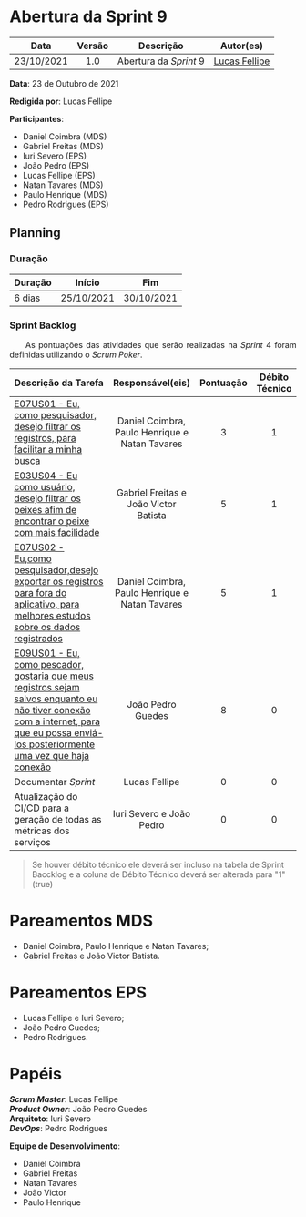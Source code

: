 # Abertura da Sprint 9

|    Data    | Versão |         Descrição         |           Autor(es)           |
| :--------: | :----: | :-----------------------: | :---------------------------: |
| 23/10/2021 |  1.0   | Abertura da *Sprint* 9 | [Lucas Fellipe](https://github.com/lucasfcm9) |

**Data**: 23 de Outubro de 2021

**Redigida por**: Lucas Fellipe

**Participantes**: 
* Daniel Coimbra (MDS)
* Gabriel Freitas (MDS)
* Iuri Severo (EPS)
* João Pedro (EPS)
* Lucas Fellipe (EPS)
* Natan Tavares (MDS)
* Paulo Henrique (MDS)
* Pedro Rodrigues (EPS)

## Planning

### Duração

| Duração |   Início   |     Fim    |
| ------- | ---------- | ---------- |
| 6 dias  | 25/10/2021 | 30/10/2021 |

### Sprint Backlog

<p align="justify"> &emsp;&emsp;As pontuações das atividades que serão realizadas na <i>Sprint</i> 4 foram definidas utilizando o <i>Scrum Poker</i>.</p>

| Descrição da Tarefa | Responsável(eis) | Pontuação | Débito Técnico |
| ------------------- | :--------------: | :-------: | :------------: |
| [E07US01 - Eu, como pesquisador, desejo filtrar os registros, para facilitar a minha busca](https://github.com/fga-eps-mds/2021.1-Pro-Especies-Docs/issues/84) |  Daniel Coimbra, Paulo Henrique e Natan Tavares  | 3 | 1 |
| [E03US04 - Eu como usuário, desejo filtrar os peixes afim de encontrar o peixe com mais facilidade](https://github.com/fga-eps-mds/2021.1-Pro-Especies-Docs/issues/121) | Gabriel Freitas e João Victor Batista | 5 | 1 |
| [E07US02 - Eu,como pesquisador,desejo exportar os registros para fora do aplicativo, para melhores estudos sobre os dados registrados](https://github.com/fga-eps-mds/2021.1-Pro-Especies-Docs/issues/85) | Daniel Coimbra, Paulo Henrique e Natan Tavares | 5 | 1 |
| [E09US01 - Eu, como pescador, gostaria que meus registros sejam salvos enquanto eu não tiver conexão com a internet, para que eu possa enviá-los posteriormente uma vez que haja conexão](https://github.com/fga-eps-mds/2021.1-Pro-Especies-Docs/issues/75) | João Pedro Guedes | 8 | 0 |
| Documentar *Sprint* |             Lucas Fellipe             | 0 | 0 |
| Atualização do CI/CD para a geração de todas as métricas dos serviços | Iuri Severo e João Pedro | 0 | 0 |

> Se houver débito técnico ele deverá ser incluso na tabela de Sprint Baccklog e a coluna de Débito Técnico deverá ser alterada para "1" (true)

# Pareamentos MDS
* Daniel Coimbra, Paulo Henrique e Natan Tavares;
* Gabriel Freitas e João Victor Batista.

# Pareamentos EPS

* Lucas Fellipe e Iuri Severo;
* João Pedro Guedes;
* Pedro Rodrigues.

# Papéis
***Scrum Master***: Lucas Fellipe<br>
***Product Owner***: João Pedro Guedes<br>
**Arquiteto**: Iuri Severo<br>
***DevOps***: Pedro Rodrigues<br>

**Equipe de Desenvolvimento**:
* Daniel Coimbra
* Gabriel Freitas
* Natan Tavares
* João Victor
* Paulo Henrique